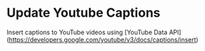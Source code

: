# Update Youtube Captions

Insert captions to YouTube videos using [YouTube Data API] (https://developers.google.com/youtube/v3/docs/captions/insert)
